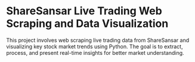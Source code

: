 # ShareSansar Live Trading Web Scraping and Data Visualization
 This project involves web scraping live trading data from ShareSansar and visualizing key stock market trends using Python. The goal is to extract, process, and present real-time insights for better market understanding.
